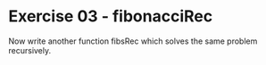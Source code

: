 # Exercise 03 - fibonacciRec

Now write another function fibsRec which solves the same problem recursively.

